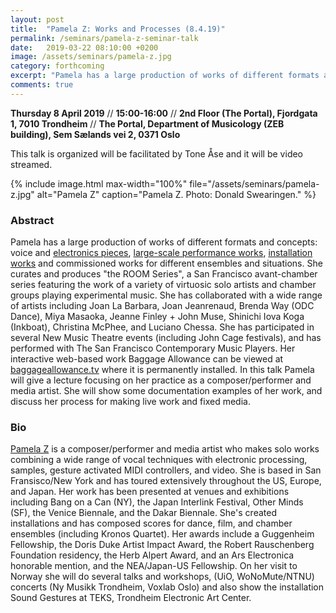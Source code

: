 ```yaml
---
layout: post
title:  "Pamela Z: Works and Processes (8.4.19)"
permalink: /seminars/pamela-z-seminar-talk
date:   2019-03-22 08:10:00 +0200
image: /assets/seminars/pamela-z.jpg
category: forthcoming
excerpt: "Pamela has a large production of works of different formats and concepts: voice and electronics pieces, large-scale performance works, installation works and commissioned works for different ensembles and situations."
comments: true
---
```


**Thursday 8 April 2019** // **15:00-16:00** // **2nd Floor (The Portal), Fjordgata 1, 7010 Trondheim** // **The Portal, Department of Musicology (ZEB building), Sem Sælands vei 2, 0371 Oslo**

<div class="orange-square-box space-square-box">
This talk is organized will be facilitated by Tone Åse and it will be video streamed.</div>

{% include image.html
max-width="100%" file="/assets/seminars/pamela-z.jpg" alt="Pamela Z"
caption="Pamela Z. Photo: Donald Swearingen." %}

### Abstract

Pamela has a large production of works of different formats and concepts: voice and <a href="http://www.pamelaz.com/concerts.html">electronics pieces</a>, <a href="http://www.pamelaz.com/largescale.html">large-scale performance works</a>, <a href="http://www.pamelaz.com/installations.html">installation works</a> and commissioned works for different ensembles and situations. She curates and produces "the ROOM Series", a San Francisco avant-chamber series featuring the work of a variety of virtuosic solo artists and chamber groups playing experimental music. She has collaborated with a wide range of artists including Joan La Barbara, Joan Jeanrenaud, Brenda Way (ODC Dance), Miya Masaoka, Jeanne Finley + John Muse, Shinichi Iova Koga (Inkboat), Christina McPhee, and Luciano Chessa. She has participated in several New Music Theatre events (including John Cage festivals), and has performed with The San Francisco Contemporary Music Players. Her interactive web-based work Baggage Allowance can be viewed at <a href="http://www.baggageallowance.tv/">baggageallowance.tv</a> where it is permanently installed. In this talk Pamela will give a lecture focusing on her practice as a composer/performer and media artist. She will show some documentation examples of her work, and discuss her process for making live work and fixed media.

### Bio

[Pamela Z](http://pamelaz.com) is a composer/performer and media artist who makes solo works combining a wide range of vocal techniques with electronic processing, samples, gesture activated MIDI controllers, and video. She is based in San Fransisco/New York and has toured extensively throughout the US, Europe, and Japan. Her work has been presented at venues and exhibitions including Bang on a Can (NY), the Japan Interlink Festival, Other Minds (SF), the Venice Biennale, and the Dakar Biennale. She's created installations and has composed scores for dance, film, and chamber ensembles (including Kronos Quartet). Her awards include a Guggenheim Fellowship, the Doris Duke Artist Impact Award, the Robert Rauschenberg Foundation residency, the Herb Alpert Award, and an Ars Electronica honorable mention, and the NEA/Japan-US Fellowship. On her visit to Norway she will do several talks and workshops, (UiO, WoNoMute/NTNU) concerts (Ny Musikk Trondheim, Voxlab Oslo) and also show the installation Sound Gestures at TEKS, Trondheim Electronic Art Center.
